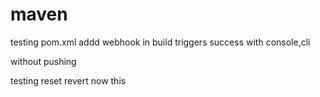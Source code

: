# maven
testing pom.xml
addd webhook in build triggers
success with console,cli 

without pushing

testing reset
revert
now
this

